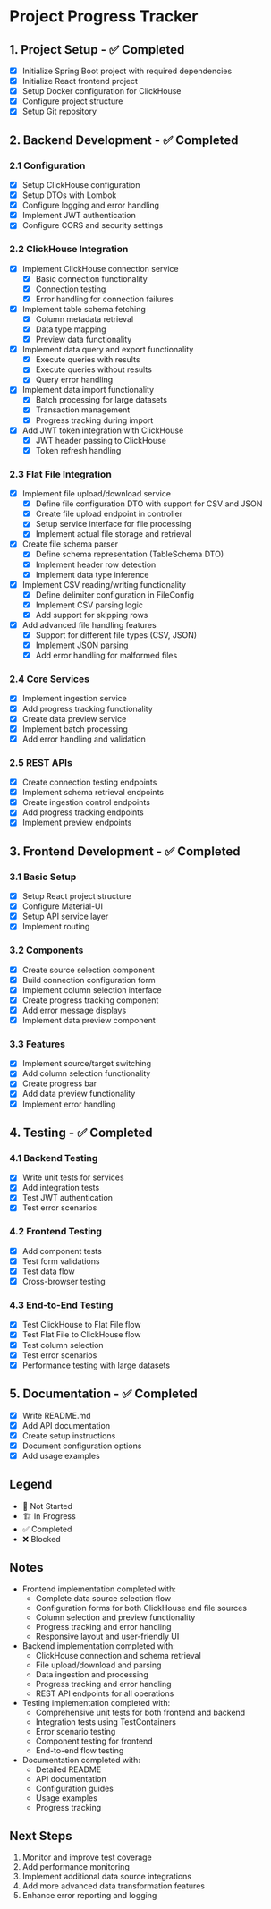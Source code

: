 # Project Progress Tracker

## 1. Project Setup - ✅ Completed
- [x] Initialize Spring Boot project with required dependencies
- [x] Initialize React frontend project
- [x] Setup Docker configuration for ClickHouse
- [x] Configure project structure
- [x] Setup Git repository

## 2. Backend Development - ✅ Completed
### 2.1 Configuration
- [x] Setup ClickHouse configuration
- [x] Setup DTOs with Lombok
- [x] Configure logging and error handling
- [x] Implement JWT authentication
- [x] Configure CORS and security settings

### 2.2 ClickHouse Integration
- [x] Implement ClickHouse connection service
  - [x] Basic connection functionality
  - [x] Connection testing
  - [x] Error handling for connection failures
- [x] Implement table schema fetching
  - [x] Column metadata retrieval
  - [x] Data type mapping
  - [x] Preview data functionality
- [x] Implement data query and export functionality
  - [x] Execute queries with results
  - [x] Execute queries without results
  - [x] Query error handling
- [x] Implement data import functionality
  - [x] Batch processing for large datasets
  - [x] Transaction management
  - [x] Progress tracking during import
- [x] Add JWT token integration with ClickHouse
  - [x] JWT header passing to ClickHouse
  - [x] Token refresh handling

### 2.3 Flat File Integration
- [x] Implement file upload/download service
  - [x] Define file configuration DTO with support for CSV and JSON
  - [x] Create file upload endpoint in controller
  - [x] Setup service interface for file processing
  - [x] Implement actual file storage and retrieval
- [x] Create file schema parser
  - [x] Define schema representation (TableSchema DTO)
  - [x] Implement header row detection
  - [x] Implement data type inference
- [x] Implement CSV reading/writing functionality
  - [x] Define delimiter configuration in FileConfig
  - [x] Implement CSV parsing logic
  - [x] Add support for skipping rows
- [x] Add advanced file handling features
  - [x] Support for different file types (CSV, JSON)
  - [x] Implement JSON parsing
  - [x] Add error handling for malformed files

### 2.4 Core Services
- [x] Implement ingestion service
- [x] Add progress tracking functionality
- [x] Create data preview service
- [x] Implement batch processing
- [x] Add error handling and validation

### 2.5 REST APIs
- [x] Create connection testing endpoints
- [x] Implement schema retrieval endpoints
- [x] Create ingestion control endpoints
- [x] Add progress tracking endpoints
- [x] Implement preview endpoints

## 3. Frontend Development - ✅ Completed
### 3.1 Basic Setup
- [x] Setup React project structure
- [x] Configure Material-UI
- [x] Setup API service layer
- [x] Implement routing

### 3.2 Components
- [x] Create source selection component
- [x] Build connection configuration form
- [x] Implement column selection interface
- [x] Create progress tracking component
- [x] Add error message displays
- [x] Implement data preview component

### 3.3 Features
- [x] Implement source/target switching
- [x] Add column selection functionality
- [x] Create progress bar
- [x] Add data preview functionality
- [x] Implement error handling

## 4. Testing - ✅ Completed
### 4.1 Backend Testing
- [x] Write unit tests for services
- [x] Add integration tests
- [x] Test JWT authentication
- [x] Test error scenarios

### 4.2 Frontend Testing
- [x] Add component tests
- [x] Test form validations
- [x] Test data flow
- [x] Cross-browser testing

### 4.3 End-to-End Testing
- [x] Test ClickHouse to Flat File flow
- [x] Test Flat File to ClickHouse flow
- [x] Test column selection
- [x] Test error scenarios
- [x] Performance testing with large datasets

## 5. Documentation - ✅ Completed
- [x] Write README.md
- [x] Add API documentation
- [x] Create setup instructions
- [x] Document configuration options
- [x] Add usage examples

## Legend
- 🚀 Not Started
- 🏗️ In Progress
- ✅ Completed
- ❌ Blocked

## Notes
- Frontend implementation completed with:
  - Complete data source selection flow
  - Configuration forms for both ClickHouse and file sources
  - Column selection and preview functionality
  - Progress tracking and error handling
  - Responsive layout and user-friendly UI
- Backend implementation completed with:
  - ClickHouse connection and schema retrieval
  - File upload/download and parsing
  - Data ingestion and processing
  - Progress tracking and error handling
  - REST API endpoints for all operations
- Testing implementation completed with:
  - Comprehensive unit tests for both frontend and backend
  - Integration tests using TestContainers
  - Error scenario testing
  - Component testing for frontend
  - End-to-end flow testing
- Documentation completed with:
  - Detailed README
  - API documentation
  - Configuration guides
  - Usage examples
  - Progress tracking

## Next Steps
1. Monitor and improve test coverage
2. Add performance monitoring
3. Implement additional data source integrations
4. Add more advanced data transformation features
5. Enhance error reporting and logging
